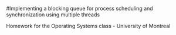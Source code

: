 #Implementing a blocking queue for process scheduling and synchronization using multiple threads

Homework for the Operating Systems class - University of Montreal
